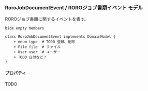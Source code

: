 ### RoroJobDocumentEvent / ROROジョブ書類イベント モデル

ROROジョブ書類に関するイベントを表す。

```plantuml
hide empty members

class RoroJobDocumentEvent implements DomainModel {
    + enum type  # TODO 登録、削除
    + File file  # ファイル
    + User user  # ユーザー
    + TODO 日付など？
}
```

#### プロパティ

TODO
